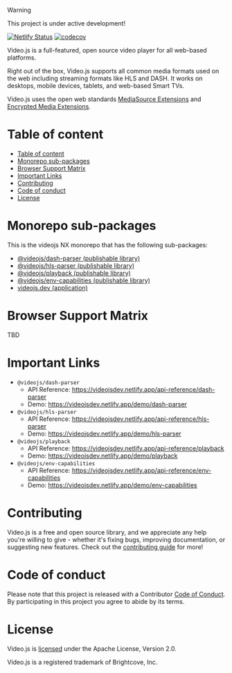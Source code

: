 > [!WARNING]
>
> This project is under active development!

[![Netlify Status](https://api.netlify.com/api/v1/badges/9717430f-7ee5-41d2-b7af-cbb37472ab12/deploy-status)](https://app.netlify.com/sites/videojsdev/deploys)
[![codecov](https://codecov.io/github/videojs/monorepo/graph/badge.svg?token=4M248I6DDL)](https://codecov.io/github/videojs/monorepo)

Video.js is a full-featured, open source video player for all web-based platforms.

Right out of the box, Video.js supports all common media formats used on the web including streaming formats like HLS and DASH. It works on desktops, mobile devices, tablets, and web-based Smart TVs.

Video.js uses the open web standards [MediaSource Extensions](https://www.w3.org/TR/media-source/) and [Encrypted Media Extensions](https://www.w3.org/TR/encrypted-media/).

# Table of content

* [Table of content](#table-of-content)
* [Monorepo sub-packages](#monorepo-sub-packages)
* [Browser Support Matrix](#browser-support-matrix)
* [Important Links](#important-links)
* [Contributing](#contributing)
* [Code of conduct](#code-of-conduct)
* [License](#license)


# Monorepo sub-packages

This is the videojs NX monorepo that has the following sub-packages:
- [@videojs/dash-parser (publishable library)](packages/dash-parser/README.md)
- [@videojs/hls-parser (publishable library)](packages/hls-parser/README.md)
- [@videojs/playback (publishable library)](packages/playback/README.md)
- [@videojs/env-capabilities (publishable library)](packages/env-capabilities/README.md)
- [videojs.dev (application)](packages/videojs.dev/README.md)

# Browser Support Matrix

TBD

# Important Links

- `@videojs/dash-parser`
  - API Reference: https://videojsdev.netlify.app/api-reference/dash-parser
  - Demo: https://videojsdev.netlify.app/demo/dash-parser
- `@videojs/hls-parser`
  - API Reference: https://videojsdev.netlify.app/api-reference/hls-parser
  - Demo: https://videojsdev.netlify.app/demo/hls-parser
- `@videojs/playback`
  - API Reference: https://videojsdev.netlify.app/api-reference/playback
  - Demo: https://videojsdev.netlify.app/demo/playback
- `@videojs/env-capabilities`
  - API Reference: https://videojsdev.netlify.app/api-reference/env-capabilities
  - Demo: https://videojsdev.netlify.app/demo/env-capabilities

# Contributing

Video.js is a free and open source library, and we appreciate any help you're willing to give - whether it's fixing bugs, improving documentation, or suggesting new features. Check out the [contributing guide](CONTRIBUTING.md) for more!

# Code of conduct

Please note that this project is released with a Contributor [Code of Conduct](CODE_OF_CONDUCT.md). By participating in this project you agree to abide by its terms.


# License

Video.js is [licensed](LICENSE) under the Apache License, Version 2.0.

Video.js is a registered trademark of Brightcove, Inc.
